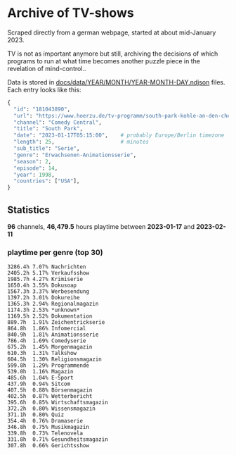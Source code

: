 # Archive of TV-shows

Scraped directly from a german webpage, started at about mid-January 2023.

TV is not as important anymore but still, archiving the decisions of which programs to run at what time
becomes another puzzle piece in the revelation of mind-control.. 

Data is stored in [docs/data/YEAR/MONTH/YEAR-MONTH-DAY.ndjson](docs/data/) files. 
Each entry looks like this:

```python
{
  "id": "181043890", 
  "url": "https://www.hoerzu.de/tv-programm/south-park-kohle-an-den-chefkoch/bid_181043890/", 
  "channel": "Comedy Central", 
  "title": "South Park", 
  "date": "2023-01-17T05:15:00",    # probably Europe/Berlin timezone 
  "length": 25,                     # minutes 
  "sub_title": "Serie", 
  "genre": "Erwachsenen-Animationsserie", 
  "season": 2, 
  "episode": 14, 
  "year": 1998, 
  "countries": ["USA"],
}
```

## Statistics

**96** channels, **46,479.5** hours playtime between **2023-01-17** and **2023-02-11**


### playtime per genre (top 30)

    3286.4h 7.07% Nachrichten
    2405.2h 5.17% Verkaufsshow
    1985.7h 4.27% Krimiserie
    1650.4h 3.55% Dokusoap
    1567.3h 3.37% Werbesendung
    1397.2h 3.01% Dokureihe
    1365.3h 2.94% Regionalmagazin
    1174.3h 2.53% *unknown*
    1169.5h 2.52% Dokumentation
    889.7h  1.91% Zeichentrickserie
    864.8h  1.86% Infomercial
    840.9h  1.81% Animationsserie
    786.4h  1.69% Comedyserie
    675.2h  1.45% Morgenmagazin
    610.3h  1.31% Talkshow
    604.5h  1.30% Religionsmagazin
    599.8h  1.29% Programmende
    539.0h  1.16% Magazin
    485.6h  1.04% E-Sport
    437.9h  0.94% Sitcom
    407.5h  0.88% Börsenmagazin
    402.5h  0.87% Wetterbericht
    395.6h  0.85% Wirtschaftsmagazin
    372.2h  0.80% Wissensmagazin
    371.1h  0.80% Quiz
    354.4h  0.76% Dramaserie
    346.8h  0.75% Musikmagazin
    339.8h  0.73% Telenovela
    331.8h  0.71% Gesundheitsmagazin
    307.8h  0.66% Gerichtsshow

